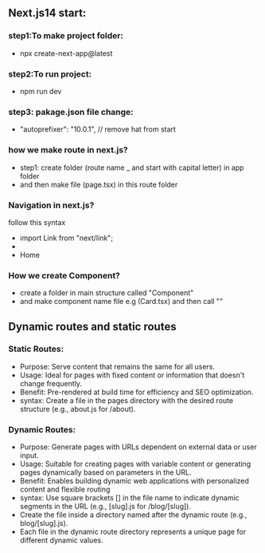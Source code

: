 ## Next.js14 start:

### step1:To make project folder: 
- npx create-next-app@latest

### step2:To run project: 
- npm run dev 

### step3: pakage.json file change:
- "autoprefixer": "10.0.1",  // remove hat from start 

### how we make route in next.js?
 - step1: create folder (route name _ and start with capital letter) in app folder 
 - and then make file (page.tsx) in this route folder 

 ### Navigation in next.js?
follow this syntax
 - import Link from "next/link";
 - <li><Link href="/">Home</Link></li>

### How we create Component?
- create a folder in main structure called "Component"
- and make component name file e.g (Card.tsx) and then call "<Card/>"

## Dynamic routes and static routes 

### Static Routes:

- Purpose: Serve content that remains the same for all users.
- Usage: Ideal for pages with fixed content or information that doesn't change frequently.
- Benefit: Pre-rendered at build time for efficiency and SEO optimization.
- syntax: Create a file in the pages directory with the desired route structure (e.g., about.js for /about).

### Dynamic Routes:

- Purpose: Generate pages with URLs dependent on external data or user input.
- Usage: Suitable for creating pages with variable content or generating pages dynamically based on parameters in the URL.
- Benefit: Enables building dynamic web applications with personalized content and flexible routing
- syntax: Use square brackets [] in the file name to indicate dynamic segments in the URL (e.g., [slug].js for /blog/[slug]).
- Create the file inside a directory named after the dynamic route (e.g., blog/[slug].js).
- Each file in the dynamic route directory represents a unique page for different dynamic values.
